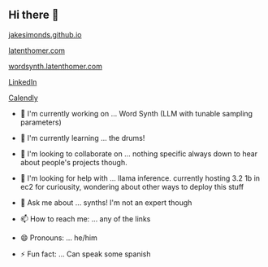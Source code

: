 ## Hi there 👋

[jakesimonds.github.io](http://jakesimonds.github.io)

[latenthomer.com](http://latenthomer.com)

[wordsynth.latenthomer.com](http://wordsynth.latenthomer.com)

[LinkedIn](https://www.linkedin.com/in/jake-simonds/)

[Calendly](https://calendly.com/jakesimonds/30min)



- 🔭 I'm currently working on ... Word Synth (LLM with tunable sampling parameters)

- 🌱 I'm currently learning ... the drums!
- 👯 I'm looking to collaborate on ... nothing specific always down to hear about people's projects though. 
- 🤔 I'm looking for help with ... llama inference. currently hosting 3.2 1b in ec2 for curiousity, wondering about other ways to deploy this stuff
- 💬 Ask me about ... synths! I'm not an expert though  
- 📫 How to reach me: ... any of the links
- 😄 Pronouns: ... he/him
- ⚡ Fun fact: ... Can speak some spanish

